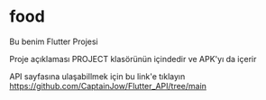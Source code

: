 # food

Bu benim Flutter Projesi

Proje açıklaması PROJECT klasörünün içindedir ve APK'yı da içerir

API sayfasına ulaşabillmek için bu link'e tıklayın https://github.com/CaptainJow/Flutter_API/tree/main
